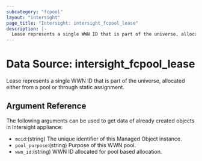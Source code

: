 ```yaml
---
subcategory: "fcpool"
layout: "intersight"
page_title: "Intersight: intersight_fcpool_lease"
description: |-
  Lease represents a single WWN ID that is part of the universe, allocated either from a pool or through static assignment.
---
```


# Data Source: intersight_fcpool_lease
Lease represents a single WWN ID that is part of the universe, allocated either from a pool or through static assignment.
## Argument Reference
The following arguments can be used to get data of already created objects in Intersight appliance:
* `moid`:(string) The unique identifier of this Managed Object instance. 
* `pool_purpose`:(string) Purpose of this WWN pool. 
* `wwn_id`:(string) WWN ID allocated for pool based allocation. 
